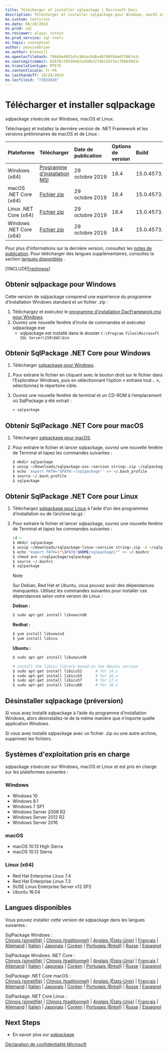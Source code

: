 ```yaml
---
title: Télécharger et installer sqlpackage | Microsoft Docs
description: Télécharger et installer sqlpackage pour Windows, macOS ou Linux
ms.custom: tools|sos
ms.date: 06/20/2018
ms.prod: sql
ms.reviewer: alayu; sstein
ms.prod_service: sql-tools
ms.topic: conceptual
author: pensivebrian
ms.author: broneill
ms.openlocfilehash: f966de4951e5c90dac8d6e48f00f8de6ff067e3c
ms.sourcegitcommit: 82b70c39550402a2b0b327db32bf5ecf88b50d3c
ms.translationtype: MTE75
ms.contentlocale: fr-FR
ms.lasthandoff: 10/29/2019
ms.locfileid: "73033010"
---
```

# <a name="download-and-install-sqlpackage"></a>Télécharger et installer sqlpackage

sqlpackage s’exécute sur Windows, macOS et Linux.

Téléchargez et installez la dernière version de .NET Framework et les versions préliminaires de macOS et de Linux :

|Plateforme|Télécharger|Date de publication|Options de version|Build
|:---|:---|:---|:---|:---|
|Windows (x64)|[Programme d’installation MSI](https://go.microsoft.com/fwlink/?linkid=2108813)|29 octobre 2019|18.4|15.0.4573.2|
|macOS .NET Core (x64)|[Fichier zip](https://go.microsoft.com/fwlink/?linkid=2108815)|29 octobre 2019| 18.4|15.0.4573.2|
|Linux .NET Core (x64) |[Fichier zip](https://go.microsoft.com/fwlink/?linkid=2108814)|29 octobre 2019| 18.4|15.0.4573.2|
|Windows .NET Core (x64) |[Fichier zip](https://go.microsoft.com/fwlink/?linkid=2109019)|29 octobre 2019| 18.4|15.0.4573.2|

Pour plus d’informations sur la dernière version, consultez les [notes de publication](release-notes-sqlpackage.md). Pour télécharger des langues supplémentaires, consultez la section [langues disponibles](#available-languages) .

[!INCLUDE[Freshness](../includes/paragraph-content/fresh-note-steps-feedback.md)]

## <a name="get-sqlpackage-for-windows"></a>Obtenir sqlpackage pour Windows

Cette version de sqlpackage comprend une expérience du programme d’installation Windows standard et un fichier .zip : 

1. Téléchargez et exécutez le [programme d’installation DacFramework.msi pour Windows](https://go.microsoft.com/fwlink/?linkid=2108813).
2. Ouvrez une nouvelle fenêtre d’invite de commandes et exécutez sqlpackage.exe
    - sqlpackage est installé dans le dossier ```C:\Program Files\Microsoft SQL Server\150\DAC\bin```

## <a name="get-sqlpackage-net-core-for-windows"></a>Obtenir SqlPackage .NET Core pour Windows

1. Télécharger [sqlpackage pour Windows](https://go.microsoft.com/fwlink/?linkid=2109019).
2. Pour extraire le fichier en cliquant avec le bouton droit sur le fichier dans l’Explorateur Windows, puis en sélectionnant l’option « extraire tout... », sélectionnez le répertoire cible.
3. Ouvrez une nouvelle fenêtre de terminal et un CD-ROM à l’emplacement où SqlPackage a été extrait :

   ```cmd
   > sqlpackage
   ```

## <a name="get-sqlpackage-net-core-for-macos"></a>Obtenir SqlPackage .NET Core pour macOS

1. Téléchargez [sqlpackage pour macOS](https://go.microsoft.com/fwlink/?linkid=2108815).
2. Pour extraire le fichier et lancer sqlpackage, ouvrez une nouvelle fenêtre de Terminal et tapez les commandes suivantes :

   ```bash
   $ mkdir sqlpackage
   $ unzip ~/Downloads/sqlpackage-osx-<version string>.zip ~/sqlpackage 
   $ echo 'export PATH="$PATH:~/sqlpackage"' >> ~/.bash_profile
   $ source ~/.bash_profile
   $ sqlpackage
   ```

## <a name="get-sqlpackage-net-core-for-linux"></a>Obtenir SqlPackage .NET Core pour Linux

1. Téléchargez [sqlpackage pour Linux](https://go.microsoft.com/fwlink/?linkid=2108814) à l’aide d’un des programmes d’installation ou de l’archive tar.gz :
2. Pour extraire le fichier et lancer sqlpackage, ouvrez une nouvelle fenêtre de Terminal et tapez les commandes suivantes :

   ```bash
   cd ~
   $ mkdir sqlpackage
   $ unzip ~/Downloads/sqlpackage-linux-<version string>.zip -d ~/sqlpackage 
   $ echo "export PATH=\"\$PATH:$HOME/sqlpackage\"" >> ~/.bashrc
   $ chmod a+x ~/sqlpackage/sqlpackage
   $ source ~/.bashrc
   $ sqlpackage
   ```

   > [!NOTE]
   > Sur Debian, Red Hat et Ubuntu, vous pouvez avoir des dépendances manquantes. Utilisez les commandes suivantes pour installer ces dépendances selon votre version de Linux :

   **Debian :**

   ```bash
   $ sudo apt-get install libunwind8
   ```

   **Redhat :**

   ```bash
   $ yum install libunwind
   $ yum install libicu
   ```

   **Ubuntu :**

   ```bash
   $ sudo apt-get install libunwind8

   # install the libicu library based on the Ubuntu version
   $ sudo apt-get install libicu52      # for 14.x
   $ sudo apt-get install libicu55      # for 16.x
   $ sudo apt-get install libicu57      # for 17.x
   $ sudo apt-get install libicu60      # for 18.x
   ```

## <a name="uninstall-sqlpackage-preview"></a>Désinstaller sqlpackage (préversion)

Si vous avez installé sqlpackage à l’aide du programme d’installation Windows, alors désinstallez-le de la même manière que n’importe quelle application Windows.

Si vous avez installé sqlpackage avec un fichier .zip ou une autre archive, supprimez les fichiers.

## <a name="supported-operating-systems"></a>Systèmes d'exploitation pris en charge

sqlpackage s’exécute sur Windows, macOS et Linux et est pris en charge sur les plateformes suivantes :

### <a name="windows"></a>Windows

- Windows 10
- Windows 8.1
- Windows 7 SP1
- Windows Server 2008 R2
- Windows Server 2012 R2
- Windows Server 2016

### <a name="macos"></a>macOS

- macOS 10.13 High Sierra
- macOS 10.12 Sierra

### <a name="linux-x64"></a>Linux (x64)

- Red Hat Enterprise Linux 7.4
- Red Hat Enterprise Linux 7.3
- SUSE Linux Enterprise Server v12 SP2
- Ubuntu 16.04

## <a name="available-languages"></a>Langues disponibles

Vous pouvez installer cette version de sqlpackage dans les langues suivantes :

SqlPackage Windows :  
[Chinois (simplifié)](https://go.microsoft.com/fwlink/?linkid=2108813&clcid=0x804) | [Chinois (traditionnel)](https://go.microsoft.com/fwlink/?linkid=2108813&clcid=0x404) | [Anglais (États-Unis)](https://go.microsoft.com/fwlink/?linkid=2108813&clcid=0x409) | [Français](https://go.microsoft.com/fwlink/?linkid=2108813&clcid=0x40c) | [Allemand](https://go.microsoft.com/fwlink/?linkid=2108813&clcid=0x407) | [Italien](https://go.microsoft.com/fwlink/?linkid=2108813&clcid=0x410) | [Japonais](https://go.microsoft.com/fwlink/?linkid=2108813&clcid=0x411) | [Coréen](https://go.microsoft.com/fwlink/?linkid=2108813&clcid=0x412) | [Portugais (Brésil)](https://go.microsoft.com/fwlink/?linkid=2108813&clcid=0x416) | [Russe](https://go.microsoft.com/fwlink/?linkid=2108813&clcid=0x419) | [Espagnol](https://go.microsoft.com/fwlink/?linkid=2108813&clcid=0x40a)

SqlPackage Windows .NET Core :  
[Chinois (simplifié)](https://go.microsoft.com/fwlink/?linkid=2109019&clcid=0x804) | [Chinois (traditionnel)](https://go.microsoft.com/fwlink/?linkid=2109019&clcid=0x404) | [Anglais (États-Unis)](https://go.microsoft.com/fwlink/?linkid=2109019&clcid=0x409) | [Français](https://go.microsoft.com/fwlink/?linkid=2109019&clcid=0x40c) | [Allemand](https://go.microsoft.com/fwlink/?linkid=2109019&clcid=0x407) | [Italien](https://go.microsoft.com/fwlink/?linkid=2109019&clcid=0x410) | [Japonais](https://go.microsoft.com/fwlink/?linkid=2109019&clcid=0x411) | [Coréen](https://go.microsoft.com/fwlink/?linkid=2109019&clcid=0x412) | [Portugais (Brésil)](https://go.microsoft.com/fwlink/?linkid=2109019&clcid=0x416) | [Russe](https://go.microsoft.com/fwlink/?linkid=2109019&clcid=0x419) | [Espagnol](https://go.microsoft.com/fwlink/?linkid=2109019&clcid=0x40a)

SqlPackage .NET Core macOS :  
[Chinois (simplifié)](https://go.microsoft.com/fwlink/?linkid=2108815&clcid=0x804) | [Chinois (traditionnel)](https://go.microsoft.com/fwlink/?linkid=2108815&clcid=0x404) | [Anglais (États-Unis)](https://go.microsoft.com/fwlink/?linkid=2108815&clcid=0x409) | [Français](https://go.microsoft.com/fwlink/?linkid=2108815&clcid=0x40c) | [Allemand](https://go.microsoft.com/fwlink/?linkid=2108815&clcid=0x407) | [Italien](https://go.microsoft.com/fwlink/?linkid=2108815&clcid=0x410) | [Japonais](https://go.microsoft.com/fwlink/?linkid=2108815&clcid=0x411) | [Coréen](https://go.microsoft.com/fwlink/?linkid=2108815&clcid=0x412) | [Portugais (Brésil)](https://go.microsoft.com/fwlink/?linkid=2108815&clcid=0x416) | [Russe](https://go.microsoft.com/fwlink/?linkid=2108815&clcid=0x419) | [Espagnol](https://go.microsoft.com/fwlink/?linkid=2108815&clcid=0x40a)

SqlPackage .NET Core Linux :  
[Chinois (simplifié)](https://go.microsoft.com/fwlink/?linkid=2108814&clcid=0x804) | [Chinois (traditionnel)](https://go.microsoft.com/fwlink/?linkid=2108814&clcid=0x404) | [Anglais (États-Unis)](https://go.microsoft.com/fwlink/?linkid=2108814&clcid=0x409) | [Français](https://go.microsoft.com/fwlink/?linkid=2108814&clcid=0x40c) | [Allemand](https://go.microsoft.com/fwlink/?linkid=2108814&clcid=0x407) | [Italien](https://go.microsoft.com/fwlink/?linkid=2108814&clcid=0x410) | [Japonais](https://go.microsoft.com/fwlink/?linkid=2108814&clcid=0x411) | [Coréen](https://go.microsoft.com/fwlink/?linkid=2108814&clcid=0x412) | [Portugais (Brésil)](https://go.microsoft.com/fwlink/?linkid=2108814&clcid=0x416) | [Russe](https://go.microsoft.com/fwlink/?linkid=2108814&clcid=0x419) | [Espagnol](https://go.microsoft.com/fwlink/?linkid=2108814&clcid=0x40a)

## <a name="next-steps"></a>Next Steps

- En savoir plus sur [sqlpackage](sqlpackage.md)

[Déclaration de confidentialité Microsoft](https://go.microsoft.com/fwlink/?LinkId=521839)
